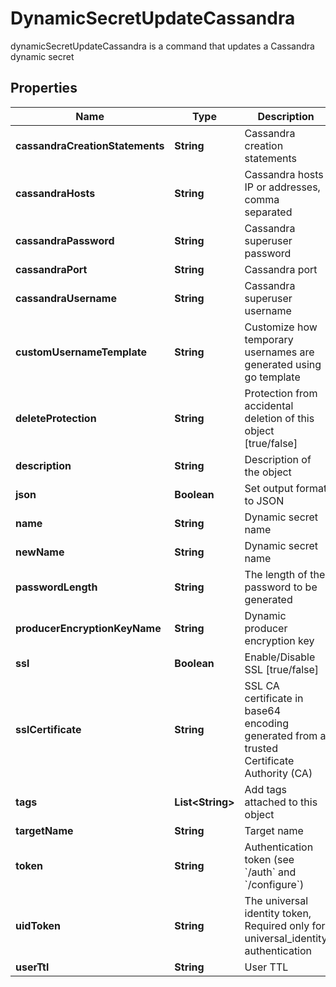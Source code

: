 

# DynamicSecretUpdateCassandra

dynamicSecretUpdateCassandra is a command that updates a Cassandra dynamic secret

## Properties

| Name | Type | Description | Notes |
|------------ | ------------- | ------------- | -------------|
|**cassandraCreationStatements** | **String** | Cassandra creation statements |  [optional] |
|**cassandraHosts** | **String** | Cassandra hosts IP or addresses, comma separated |  [optional] |
|**cassandraPassword** | **String** | Cassandra superuser password |  [optional] |
|**cassandraPort** | **String** | Cassandra port |  [optional] |
|**cassandraUsername** | **String** | Cassandra superuser username |  [optional] |
|**customUsernameTemplate** | **String** | Customize how temporary usernames are generated using go template |  [optional] |
|**deleteProtection** | **String** | Protection from accidental deletion of this object [true/false] |  [optional] |
|**description** | **String** | Description of the object |  [optional] |
|**json** | **Boolean** | Set output format to JSON |  [optional] |
|**name** | **String** | Dynamic secret name |  |
|**newName** | **String** | Dynamic secret name |  [optional] |
|**passwordLength** | **String** | The length of the password to be generated |  [optional] |
|**producerEncryptionKeyName** | **String** | Dynamic producer encryption key |  [optional] |
|**ssl** | **Boolean** | Enable/Disable SSL [true/false] |  [optional] |
|**sslCertificate** | **String** | SSL CA certificate in base64 encoding generated from a trusted Certificate Authority (CA) |  [optional] |
|**tags** | **List&lt;String&gt;** | Add tags attached to this object |  [optional] |
|**targetName** | **String** | Target name |  [optional] |
|**token** | **String** | Authentication token (see &#x60;/auth&#x60; and &#x60;/configure&#x60;) |  [optional] |
|**uidToken** | **String** | The universal identity token, Required only for universal_identity authentication |  [optional] |
|**userTtl** | **String** | User TTL |  [optional] |



